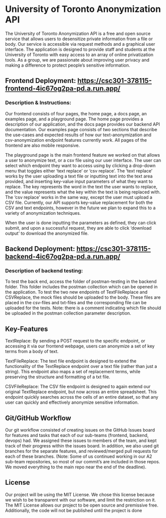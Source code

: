 # University of Toronto Anonymization API

The University of Toronto Anonymization API is a free and open source service that allows users to desensitize private information from a file or body. Our service is accessible via request methods and a graphical user interface. The application is designed to provide staff and students at the University of Toronto with easy access to an array of online privatization tools. As a group, we are passionate about improving user privacy and making a difference to protect people’s sensitive information.

## Frontend Deployment: https://csc301-378115-frontend-4ic67og2pa-pd.a.run.app/
### Description & Instructions:

Our frontend consists of four pages, the home page, a docs page, an examples page, and a playground page. The home page provides a description of our application, and the docs page provides our backend API documentation. Our examples page consists of two sections that describe the use-cases and expected results of how our text-anonymization and csv-anonymization endpoint features currently work. All pages of the frontend are also mobile responsive. 

The playground page is the main frontend feature we worked on that allows a user to anonymize text, or a csv file using our user interface. The user can select which endpoint they want to access using by clicking a drop-down menu that toggles either ‘text replace’ or ‘csv replace’. The ‘text replace’ works by the user uploading a text file or inputting text into the text area provided, and inserting key-value input parameters of what they want to replace. The key represents the word in the text the user wants to replace, and the value represents what the key within the text is being replaced with. The ‘csv replace’ works in the same way, except the user must upload a CSV file. Currently, our API supports key-value replacement for both the CSV and text endpoints, however in the future we plan to expand this to a variety of anonymization techniques.

When the user is done inputting the parameters as defined, they can click submit, and upon a successful request, they are able to click ‘download output’ to download the anonymized file. 

## Backend Deployment: https://csc301-378115-backend-4ic67og2pa-pd.a.run.app/

### Description of backend testing:

To test the back end, access the folder of postman-testing in the backend folder. This folder includes the postman collection which can be opened in the application. To test the two new endpoints of TextFileReplace and CSVReplace, the mock files should be uploaded to the body. These files are placed in the csv-files and txt-files and the corresponding file can be uploaded for the tests. Note: there is a comment indicating which file should be uploaded in the postman collection parameter description.

## Key-Features
TextReplace: By sending a POST request to the specific endpoint, or accessing it via our frontend webpage, users can anonymize a set of key terms from a body of text. 

TextFileReplace: The text file endpoint is designed to extend the functionality of the TextReplace endpoint over a text file (rather than just a string). This endpoint also maps a set of replacement terms, while preserving the structure and formatting of a txt file.

CSVFileReplace: The CSV file endpoint is designed to again extend our original TextReplace endpoint, but now across an entire spreadsheet. This endpoint quickly searches across the cells of an entire dataset, so that any user can quickly and effectively anonymize sensitive information.

## Git/GitHub Workflow

Our git workflow consisted of creating issues on the GitHub Issues board for features and tasks that each of our sub-teams (frontend, backend, devops) had. We assigned these issues to members of the team, and kept track of their progress within the issues board. In addition, we also used git branches for the separate features, and reviewed/merged pull requests for each of these branches. (Note: Some of us continued working in our A2 sub-team repositories, so most of our commit’s are included in those repos. We moved everything to the main repo near the end of the deadline).

## License

Our project will be using the MIT License. We chose this license because we wish to be transparent with our software, and limit the restriction on it. The MIT License allows our project to be open source and premissive free. Additionally, the code will not be published until the project is done 
